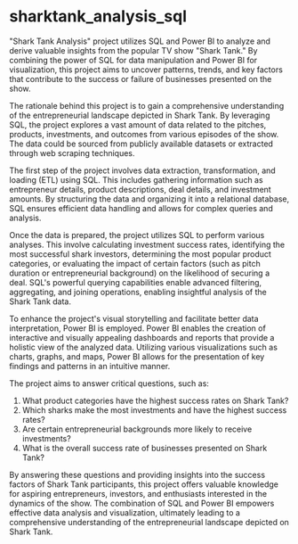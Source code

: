 # sharktank_analysis_sql

"Shark Tank Analysis" project utilizes SQL and Power BI to analyze and derive valuable insights from the popular TV show "Shark Tank." By combining the power of SQL for data manipulation and Power BI for visualization, this project aims to uncover patterns, trends, and key factors that contribute to the success or failure of businesses presented on the show.

The rationale behind this project is to gain a comprehensive understanding of the entrepreneurial landscape depicted in Shark Tank. By leveraging SQL, the project explores a vast amount of data related to the pitches, products, investments, and outcomes from various episodes of the show. The data could be sourced from publicly available datasets or extracted through web scraping techniques.

The first step of the project involves data extraction, transformation, and loading (ETL) using SQL. This includes gathering information such as entrepreneur details, product descriptions, deal details, and investment amounts. By structuring the data and organizing it into a relational database, SQL ensures efficient data handling and allows for complex queries and analysis.

Once the data is prepared, the project utilizes SQL to perform various analyses. This involve calculating investment success rates, identifying the most successful shark investors, determining the most popular product categories, or evaluating the impact of certain factors (such as pitch duration or entrepreneurial background) on the likelihood of securing a deal. SQL's powerful querying capabilities enable advanced filtering, aggregating, and joining operations, enabling insightful analysis of the Shark Tank data.

To enhance the project's visual storytelling and facilitate better data interpretation, Power BI is employed. Power BI enables the creation of interactive and visually appealing dashboards and reports that provide a holistic view of the analyzed data. Utilizing various visualizations such as charts, graphs, and maps, Power BI allows for the presentation of key findings and patterns in an intuitive manner.

The project aims to answer critical questions, such as:

1. What product categories have the highest success rates on Shark Tank?
2. Which sharks make the most investments and have the highest success rates?
3. Are certain entrepreneurial backgrounds more likely to receive investments?
4. What is the overall success rate of businesses presented on Shark Tank?

By answering these questions and providing insights into the success factors of Shark Tank participants, this project offers valuable knowledge for aspiring entrepreneurs, investors, and enthusiasts interested in the dynamics of the show. The combination of SQL and Power BI empowers effective data analysis and visualization, ultimately leading to a comprehensive understanding of the entrepreneurial landscape depicted on Shark Tank.
